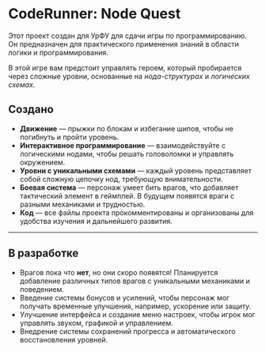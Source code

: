 # **CodeRunner: Node Quest**

Этот проект создан для УрФУ для сдачи игры по программированию. Он предназначен для практического применения знаний в области логики и программирования.

В этой игре вам предстоит управлять героем, который пробирается через сложные уровни, основанные на _нода-структурах_ и _логических схемах_.

## Создано

- **Движение** — прыжки по блокам и избегание шипов, чтобы не погибнуть и пройти уровень.  
- **Интерактивное программирование** — взаимодействуйте с логическими нодами, чтобы решать головоломки и управлять окружением.  
- **Уровни с уникальными схемами** — каждый уровень представляет собой сложную цепочку нод, требующую внимательности.  
- **Боевая система** — персонаж умеет бить врагов, что добавляет тактический элемент в геймплей. В будущем появятся враги с разными механиками и трудностью.  
- **Код** — все файлы проекта прокомментированы и организованы для удобства изучения и дальнейшего развития.

---

## В разработке

- Врагов пока что **нет**, но они скоро появятся! Планируется добавление различных типов врагов с уникальными механиками и поведением.  
- Введение системы бонусов и усилений, чтобы персонаж мог получать временные улучшения, например, ускорение или защиту.  
- Улучшение интерфейса и создание меню настроек, чтобы игрок мог управлять звуком, графикой и управлением.  
- Внедрение системы сохранений прогресса и автоматического восстановления уровней.  

